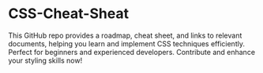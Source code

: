 # CSS-Cheat-Sheat
This GitHub repo provides a roadmap, cheat sheet, and links to relevant documents, helping you learn and implement CSS techniques efficiently. Perfect for beginners and experienced developers. Contribute and enhance your styling skills now!
